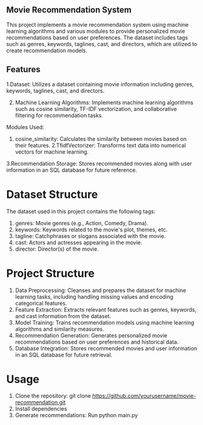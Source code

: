 ## Movie Recommendation System

This project implements a movie recommendation system using machine learning algorithms and various modules to provide personalized movie recommendations based on user preferences. The dataset includes tags such as genres, keywords, taglines, cast, and directors, which are utilized to create recommendation models.

## Features
1.Dataset: Utilizes a dataset containing movie information including genres, keywords, taglines, cast, and directors.

2. Machine Learning Algorithms: Implements machine learning algorithms such as cosine similarity, TF-IDF vectorization, and collaborative filtering for recommendation tasks.
   
 Modules Used:
  1. cosine_similarity: Calculates the similarity between movies based on their features.
  2.TfidfVectorizer: Transforms text data into numerical vectors for machine learning.

3.Recommendation Storage: Stores recommended movies along with user information in an SQL database for future reference.

# Dataset Structure
The dataset used in this project contains the following tags:
1. genres: Movie genres (e.g., Action, Comedy, Drama).
2. keywords: Keywords related to the movie's plot, themes, etc.
3. tagline: Catchphrases or slogans associated with the movie.
4. cast: Actors and actresses appearing in the movie.
5. director: Director(s) of the movie.

# Project Structure
1. Data Preprocessing: Cleanses and prepares the dataset for machine learning tasks, including handling missing values and encoding categorical features.
2. Feature Extraction: Extracts relevant features such as genres, keywords, and cast information from the dataset.
3. Model Training: Trains recommendation models using machine learning algorithms and similarity measures.
4. Recommendation Generation: Generates personalized movie recommendations based on user preferences and historical data.
5. Database Integration: Stores recommended movies and user information in an SQL database for future retrieval.

# Usage
1. Clone the repository: git clone https://github.com/yourusername/movie-recommendation.git
2. Install dependencies
3. Generate recommendations: Run python main.py
   
